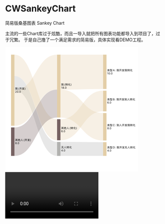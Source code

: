# CWSankeyChart
简易版桑基图表 Sankey Chart

主流的一些Chart库过于炫酷，而且一导入就把所有图表功能都导入到项目了，过于冗繁。
于是自己撸了一个满足需求的简易版，具体实现看DEMO工程。

[![DEMO](https://github.com/baozoudiudiu/CWSankeyChart/blob/main/egg.jpg)](https://github.com/baozoudiudiu/CWSankeyChart/blob/main/egg.mov)
<video src="https://github.com/user-attachments/assets/100b961b-dbcf-45d5-9678-21aca5a6b7a8" controls />

